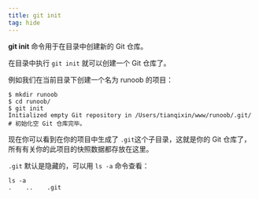```yaml
---
title: git init
tag: hide
---
```


**git init** 命令用于在目录中创建新的 Git 仓库。

在目录中执行 `git init` 就可以创建一个 Git 仓库了。

例如我们在当前目录下创建一个名为 runoob 的项目：

```
$ mkdir runoob
$ cd runoob/
$ git init
Initialized empty Git repository in /Users/tianqixin/www/runoob/.git/
# 初始化空 Git 仓库完毕。
```

现在你可以看到在你的项目中生成了 `.git`这个子目录，这就是你的 Git 仓库了，所有有关你的此项目的快照数据都存放在这里。

`.git` 默认是隐藏的，可以用 `ls -a` 命令查看：

```
ls -a
.    ..    .git
```

